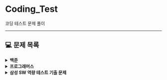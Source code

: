# Coding_Test
코딩 테스트 문제 풀이

---
## **💻 문제 목록**

<details markdown="1">
<summary><strong>백준</strong></summary>

|번호|제목|난이도|소스코드|
|:---:|:---:|:---:|:---:|
|1000|[A+B](https://www.acmicpc.net/problem/1000)|||
|1001|[A-B](https://www.acmicpc.net/problem/1001)|| |
|1008|[A/B](https://www.acmicpc.net/problem/1008)| | |
|1931|[회의실 배정](https://www.acmicpc.net/problem/1931)| | |
|2557|[Hello World](https://www.acmicpc.net/problem/2557)| | |
|2875|[대회 or 인턴](https://www.acmicpc.net/problem/2875)| | |
|10171|[고양이](https://www.acmicpc.net/problem/10171)| | |
|10172|[개](https://www.acmicpc.net/problem/10172)| | |
|10430|[나머지](https://www.acmicpc.net/problem/10430)| | |
|10718|[We love kriii](https://www.acmicpc.net/problem/10718)| | |
|10869|[사칙연산](https://www.acmicpc.net/problem/10869)| | |
|10998|[A×B](https://www.acmicpc.net/problem/10998)| | |
|11047|[동전 0](https://www.acmicpc.net/problem/11047)| | |
|11399|[ATM](https://www.acmicpc.net/problem/11399)| | |
</details>

<details markdown="1">
<summary><strong>프로그래머스</strong></summary>

|번호|제목|URL|소스코드|
|:---:|:---:|:---:|:---:|
| | | | |
</details> 

<details markdown="1">
<summary><strong>삼성 SW 역량 테스트 기출 문제</strong></summary>

|번호|제목|URL|소스코드|
|:---:|:---:|:---:|:---:|
| | | | |
</details> 